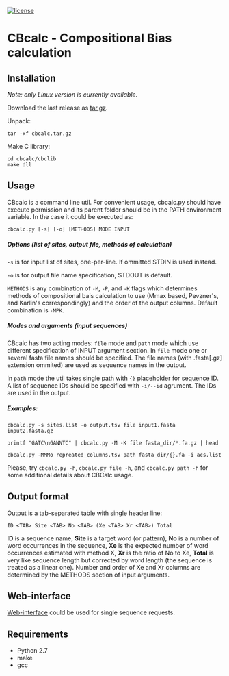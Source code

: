[![license](https://img.shields.io/github/license/mashape/apistatus.svg)]()

# CBcalc - Compositional Bias calculation

## Installation
*Note: only Linux version is currently available.*

Download the last release as [tar.gz](https://github.com/isrusin/cbcalc/releases).

Unpack:
```
tar -xf cbcalc.tar.gz
```

Make C library:
```
cd cbcalc/cbclib
make dll
```

## Usage
CBcalc is a command line util. For convenient usage, cbcalc.py should have execute permission and its parent folder should be in the PATH environment variable. In the case it could be executed as:

```
cbcalc.py [-s] [-o] [METHODS] MODE INPUT
```

##### Options (list of sites, output file, methods of calculation)
`-s` is for input list of sites, one-per-line. If ommitted STDIN is used instead.

`-o` is for output file name specification, STDOUT is default.

`METHODS` is any combination of `-M`, `-P`, and `-K` flags which determines methods of compositional bais calculation to use (Mmax based, Pevzner's, and Karlin's correspondingly) and the order of the output columns. Default combination is `-MPK`.

##### Modes and arguments (input sequences)
CBcalc has two acting modes: `file` mode and `path` mode which use different specification of INPUT argument section. In `file` mode one or several fasta file names should be specified. The file names (with .fasta[.gz] extension ommited) are used as sequence names in the output.

In `path` mode the util takes single path with `{}` placeholder for sequence ID. A list of sequence IDs should be specified with `-i/--id` agrument. The IDs are used in the output.

##### Examples:
```
cbcalc.py -s sites.list -o output.tsv file input1.fasta input2.fasta.gz
```
```
printf "GATC\nGANNTC" | cbcalc.py -M -K file fasta_dir/*.fa.gz | head
```
```
cbcalc.py -MMMo repreated_columns.tsv path fasta_dir/{}.fa -i acs.list
```

Please, try `cbcalc.py -h`, `cbcalc.py file -h`, and `cbcalc.py path -h` for some additional details about CBCalc usage.

## Output format
Output is a tab-separated table with single header line:
```
ID <TAB> Site <TAB> No <TAB> (Xe <TAB> Xr <TAB>) Total
```

__ID__ is a sequence name, __Site__ is a target word (or pattern), __No__ is a number of word occurrences in the sequence, __Xe__ is the expected number of word occurrences estimated with method X, __Xr__ is the ratio of No to Xe, __Total__ is very like sequence length but corrected by word length (the sequence is treated as a linear one). Number and order of Xe and Xr columns are determined by the METHODS section of input arguments.

## Web-interface
[Web-interface](http://mouse.belozersky.msu.ru/tools/cbcalc) could be used for single sequence requests.

## Requirements
* Python 2.7
* make
* gcc
